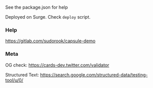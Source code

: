 See the package.json for help

Deployed on Surge. Check `deploy` script.

### Help

https://gitlab.com/sudorook/capsule-demo



### Meta

OG check: https://cards-dev.twitter.com/validator

Structured Text: https://search.google.com/structured-data/testing-tool/u/0/
